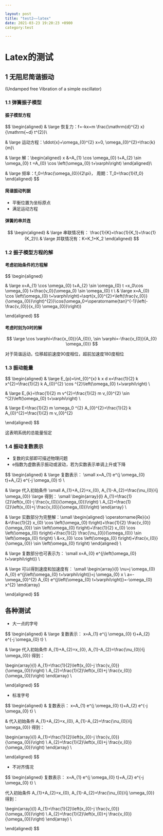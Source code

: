 ```yaml
---

layout: post
title: "test2——latex"
date: 2021-03-23 19:20:23 +0900
category:test

---
```


# Latex的测试

## 1 无阻尼简谐振动

(Undamped free Vibration of a simple oscillator)

### 1.1 弹簧振子模型

#### 	振子模型方程

$$
\begin{aligned}
& \large 恢复力：f=-kx=m \frac{\mathrm{d}^{2} x}{\mathrm{~d} t^{2}}\\

& \large 运动方程：\ddot{x}+\omega_{0}^{2} x=0, \omega_{0}^{2}=\frac{k}{m}\\

& \large 解：\begin{aligned}
x &=A_{1} \cos \omega_{0} t+A_{2} \sin \omega_{0} t =A_{0} \cos \left(\omega_{0} t+\varphi\right)
\end{aligned}\\

& \large 频率：f_0=\frac{\omega_{0}}{2\pi}， 周期：T_0=\frac{1}{f_0}
\end{aligned}
$$

#### 简谐振动判据

* 平衡位置为坐标原点
* 满足运动方程

#### 弹簧的串并连

$$
\begin{aligned}
& \large 串联情况有： \frac{1}{K}=\frac{1}{K_1}+\frac{1}{K_2}\\
& \large 并联情况有：K=K_1+K_2
\end{aligned}
$$



### 1.2 振子模型方程的解

#### 考虑初始条件的方程解

$$
\begin{aligned}

& \large  x=A_{1} \cos \omega_{0} t+A_{2} \sin \omega_{0} t =x_0\cos \omega_{0} t+\frac{v_0}{\omega_0} \sin \omega_{0} t \\
& \large  x=A_{0} \cos \left(\omega_{0} t+\varphi\right)=\sqrt{x_{0}^{2}+\left(\frac{v_{0}}{\omega_{0}}\right)^{2}}\cos(\omega_0+\operatorname{tan}^{-1}\left(-\frac{v_{0}}{x_{0} \omega_{0}}\right))

\end{aligned}
$$

#### 考虑时刻为0时的解

$$
\large \cos \varphi=\frac{x_{0}}{A_{0}}, \sin \varphi=-\frac{v_{0}}{A_{0} \omega_{0}}
$$

对于简谐运动，位移超前速度90度相位，超前加速度180度相位

### 1.3 振动能量

$$
\begin{aligned}
& \large E_{p}=\int_{0}^{x} k x d x=\frac{1}{2} k x^{2}=\frac{1}{2} k A_{0}^{2} \cos ^{2}\left(\omega_{0} t+\varphi\right) \\

& \large E_{k}=\frac{1}{2} m v^{2}=\frac{1}{2} m v_{0}^{2} \sin ^{2}\left(\omega_{0} t+\varphi\right) \\

& \large E=\frac{1}{2} m \omega_0 ^{2} A_{0}^{2}=\frac{1}{2} k A_{0}^{2}=\frac{1}{2} m v_{0}^{2}

\end{aligned}
$$

这表明系统的总能量恒定

### 1.4 振动复数表示

* 复数的实部即可描述物理问题
* e指数为虚数表示振动或波动，若为实数表示单调上升或下降

$$
\begin{aligned}
& \large 复数表示： \small x=A_{1} e^{j \omega_{0} t}+A_{2} e^{-j \omega_{0} t} \\

& \large 代入初始条件 \small A_{1}+A_{2}=x_{0}, A_{1}-A_{2}=\frac{\nu_{0}}{j \omega_{0}} \large 得到：
\small
\begin{array}{l}
A_{1}=\frac{1}{2}\left(x_{0}-j \frac{v_{0}}{\omega_{0}}\right) \\
A_{2}=\frac{1}{2}\left(x_{0}+j \frac{v_{0}}{\omega_{0}}\right)
\end{array} \\

&  \large 实数部分为完整解：\small
\begin{aligned}
\operatorname{Re}\{x\} &=\frac{1}{2} x_{0} \cos \left(\omega_{0} t\right)+\frac{1}{2} \frac{v_{0}}{\omega_{0}} \sin \left(\omega_{0} t\right)+\frac{1}{2} x_{0} \cos \left(\omega_{0} t\right)+\frac{1}{2} \frac{\nu_{0}}{\omega_{0}} \sin \left(\omega_{0} t\right) \\
&=x_{0} \cos \left(\omega_{0} t\right)+\frac{v_{0}}{\omega_{0}} \sin \left(\omega_{0} t\right)
\end{aligned} \\

& \large 复数部分也可表示为： \small
x=A_{0} e^{j\left(\omega_{0} t+\varphi\right)} \\

& \large 可以得到速度和加速度有：
\small 
\begin{array}{l}
\nu=j \omega_{0} A_{0} e^{j\left(\omega_{0} t+\varphi\right)}=j \omega_{0} x \\
a=-\omega_{0}^{2} A_{0} e^{j\left(\omega_{0} t+\varphi\right)}=-\omega_{0} x^{2}
\end{array}


\end{aligned}
$$

## 各种测试

* 大一点的字号

$$
\begin{aligned}
& \large 复数表示： x=A_{1} e^{j \omega_{0} t}+A_{2} e^{-j \omega_{0} t} \\

& \large 代入初始条件  A_{1}+A_{2}=x_{0}, A_{1}-A_{2}=\frac{\nu_{0}}{j \omega_{0}}  得到：

\begin{array}{l}
A_{1}=\frac{1}{2}\left(x_{0}-j \frac{v_{0}}{\omega_{0}}\right) \\
A_{2}=\frac{1}{2}\left(x_{0}+j \frac{v_{0}}{\omega_{0}}\right)
\end{array} \\

\end{aligned}
$$

* 标准字号

$$
\begin{aligned}
&  复数表示： x=A_{1} e^{j \omega_{0} t}+A_{2} e^{-j \omega_{0} t} \\

&  代入初始条件  A_{1}+A_{2}=x_{0}, A_{1}-A_{2}=\frac{\nu_{0}}{j \omega_{0}}  得到：

\begin{array}{l}
A_{1}=\frac{1}{2}\left(x_{0}-j \frac{v_{0}}{\omega_{0}}\right) \\
A_{2}=\frac{1}{2}\left(x_{0}+j \frac{v_{0}}{\omega_{0}}\right)
\end{array} \\

\end{aligned}
$$

* 不对齐情况

$$
\begin{aligned}
复数表示： x=A_{1} e^{j \omega_{0} t}+A_{2} e^{-j \omega_{0} t} \\

代入初始条件  A_{1}+A_{2}=x_{0}, A_{1}-A_{2}=\frac{\nu_{0}}{j \omega_{0}}  得到：

\begin{array}{l}
A_{1}=\frac{1}{2}\left(x_{0}-j \frac{v_{0}}{\omega_{0}}\right) \\
A_{2}=\frac{1}{2}\left(x_{0}+j \frac{v_{0}}{\omega_{0}}\right)
\end{array} \\

\end{aligned}
$$

